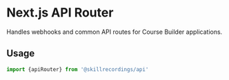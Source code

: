 # Next.js API Router

Handles webhooks and common API routes for Course Builder applications.


## Usage

```typescript
import {apiRouter} from '@skillrecordings/api'
```